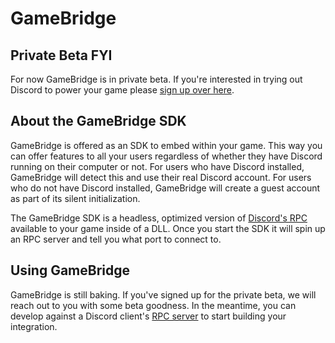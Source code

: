 # GameBridge

## Private Beta FYI

For now GameBridge is in private beta. If you're interested in trying out Discord to power your game please [sign up over here](https://discordapp.com/gamebridge).

## About the GameBridge SDK

GameBridge is offered as an SDK to embed within your game. This way you can offer features to all your users regardless of whether they have Discord running on their computer or not. For users who have Discord installed, GameBridge will detect this and use their real Discord account. For users who do not have Discord installed, GameBridge will create a guest account as part of its silent initialization.

The GameBridge SDK is a headless, optimized version of [Discord's RPC](#DOCS_RPC) available to your game inside of a DLL. Once you start the SDK it will spin up an RPC server and tell you what port to connect to.

## Using GameBridge

GameBridge is still baking. If you've signed up for the private beta, we will reach out to you with some beta goodness. In the meantime, you can develop against a Discord client's [RPC server](#DOCS_RPC) to start building your integration.
